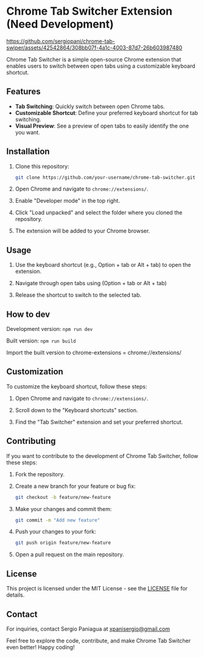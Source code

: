 # Chrome Tab Switcher Extension (Need Development)



https://github.com/sergiopani/chrome-tab-swiper/assets/42542864/308bb07f-4a1c-4003-87d7-26b603987480



Chrome Tab Switcher is a simple open-source Chrome extension that enables users to switch between open tabs using a customizable keyboard shortcut.

## Features

- **Tab Switching**: Quickly switch between open Chrome tabs.
- **Customizable Shortcut**: Define your preferred keyboard shortcut for tab switching.
- **Visual Preview**: See a preview of open tabs to easily identify the one you want.

## Installation

1. Clone this repository:

    ```bash
    git clone https://github.com/your-username/chrome-tab-switcher.git
    ```

2. Open Chrome and navigate to `chrome://extensions/`.

3. Enable "Developer mode" in the top right.

4. Click "Load unpacked" and select the folder where you cloned the repository.

5. The extension will be added to your Chrome browser.

## Usage

1. Use the keyboard shortcut (e.g., Option + tab or Alt + tab) to open the extension.

2. Navigate through open tabs using (Option + tab or Alt + tab)

3. Release the shortcut to switch to the selected tab.

## How to dev
Development version:
`npm run dev`

Built version:
`npm run build`

Import the built version to chrome-extensions = chrome://extensions/

## Customization

To customize the keyboard shortcut, follow these steps:

1. Open Chrome and navigate to `chrome://extensions/`.

2. Scroll down to the "Keyboard shortcuts" section.

3. Find the "Tab Switcher" extension and set your preferred shortcut.

## Contributing

If you want to contribute to the development of Chrome Tab Switcher, follow these steps:

1. Fork the repository.

2. Create a new branch for your feature or bug fix:

    ```bash
    git checkout -b feature/new-feature
    ```

3. Make your changes and commit them:

    ```bash
    git commit -m "Add new feature"
    ```

4. Push your changes to your fork:

    ```bash
    git push origin feature/new-feature
    ```

5. Open a pull request on the main repository.

## License

This project is licensed under the MIT License - see the [LICENSE](LICENSE) file for details.

## Contact

For inquiries, contact Sergio Paniagua at xpanisergio@gmail.com

Feel free to explore the code, contribute, and make Chrome Tab Switcher even better! Happy coding!
